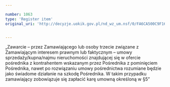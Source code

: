 ```yaml
---

number: 1063
type: 'Register item'
original_uri: 'http://decyzje.uokik.gov.pl/nd_wz_um.nsf/0/FA6CA500C9F163EDC12572DD003297D3?OpenDocument'


---
```


„Zawarcie – przez Zamawiającego lub osoby trzecie związane z Zamawiającym interesem prawnym lub faktycznym – umowy sprzedaży/kupna/najmu nieruchomości znajdującej się w ofercie pośrednika z kontrahentem wskazanym przez Pośrednika z pominięciem Pośrednika, nawet po rozwiązaniu umowy pośrednictwa rozumiane będzie jako świadome działanie na szkodę Pośrednika. W takim przypadku zamawiający zobowiązuje się zapłacić karę umowną określoną w §5”
